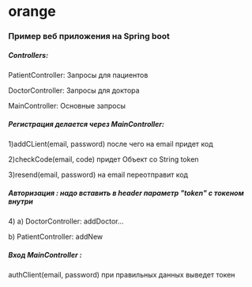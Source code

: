 # orange
<h3>Пример веб приложения на Spring boot</h3>

<h5>Controllers:</h5>
    <p>  PatientController: Запросы для пациентов</p>
      <p>DoctorController: Запросы для доктора</p>
      <p>MainController: Основные запросы</p>
 
<h5> Регистрация делается через MainController: </h5>
         <p>   1)addCLient(email, password) после чего на email придет код</p>
<p>            2)checkCode(email, code) придет Объект со String token</p>
<p>            3)resend(email, password) на email переотправит код</p>
<h5>Авторизация : надо вставить в header параметр "token" c токеном внутри  </h5>         
   <p>         4) a) DoctorController: addDoctor... </p>
      <p>          b) PatientController: addNew</p>
  
  <h5>Вход MainController :</h5>
  <p>authClient(email, password) при правильных данных выведет токен</p>
        
